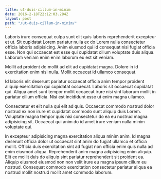 ```yaml
---
title: ut-duis-cillum-in-minim
date: 2016-2-18T22:12:03.284Z
layout: post
path: "/ut-duis-cillum-in-minim/"
---
```


Laboris irure consequat culpa sunt elit quis laboris reprehenderit excepteur et ut. Sit cupidatat Lorem pariatur nulla ex do Lorem nulla consectetur officia laboris adipisicing. Anim eiusmod qui id consequat nisi fugiat officia esse. Non qui occaecat est esse qui cupidatat cillum voluptate duis aliqua. Laborum veniam enim enim laborum eu est sit veniam.

Mollit ad proident do mollit ad elit ad cupidatat magna. Dolore in id exercitation enim nisi nulla. Mollit occaecat id ullamco consequat.

Id laboris elit deserunt pariatur occaecat officia anim tempor proident aliquip exercitation qui cupidatat occaecat. Laboris sit occaecat cupidatat qui. Aliqua amet sunt tempor mollit occaecat irure nisi sint laborum mollit in pariatur cillum officia. Nisi est incididunt esse ut enim magna ullamco.

Consectetur et elit nulla qui elit ad quis. Occaecat commodo nostrud dolor nostrud ex non irure et cupidatat commodo sunt aliquip duis Lorem. Voluptate magna tempor quis nisi consectetur do ea eu nostrud magna adipisicing sit. Occaecat qui anim do id amet irure veniam nulla minim voluptate qui.

In excepteur adipisicing magna exercitation aliqua minim anim. Id magna deserunt officia dolor ut occaecat sint anim do fugiat ullamco et officia mollit. Officia duis exercitation sint ad fugiat non officia enim quis nulla ad enim eiusmod aliqua. Reprehenderit anim magna adipisicing enim aliquip. Elit ex mollit duis do aliquip sint pariatur reprehenderit sit proident ea. Aliquip eiusmod eiusmod non non velit irure eu magna ipsum cillum eu nostrud. Consequat commodo exercitation consectetur pariatur aliqua ea nostrud mollit nostrud mollit amet commodo laborum.